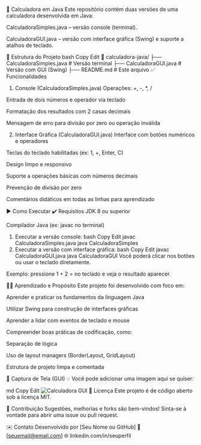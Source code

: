 🧮 Calculadora em Java
Este repositório contém duas versões de uma calculadora desenvolvida em Java:

CalculadoraSimples.java – versão console (terminal).

CalculadoraGUI.java – versão com interface gráfica (Swing) e suporte a atalhos de teclado.

📂 Estrutura do Projeto
bash
Copy
Edit
📁 calculadora-java/
├── CalculadoraSimples.java   # Versão terminal
├── CalculadoraGUI.java       # Versão com GUI (Swing)
├── README.md                 # Este arquivo
✅ Funcionalidades
1. Console (CalculadoraSimples.java)
Operações: +, -, *, /

Entrada de dois números e operador via teclado

Formatação dos resultados com 2 casas decimais

Mensagem de erro para divisão por zero ou operação inválida

2. Interface Gráfica (CalculadoraGUI.java)
Interface com botões numéricos e operadores

Teclas do teclado habilitadas (ex: 1, +, Enter, C)

Design limpo e responsivo

Suporte a operações básicas com números decimais

Prevenção de divisão por zero

Comentários didáticos em todas as linhas para aprendizado

▶️ Como Executar
✔️ Requisitos
JDK 8 ou superior

Compilador Java (ex: javac no terminal)

1. Executar a versão console:
bash
Copy
Edit
javac CalculadoraSimples.java
java CalculadoraSimples
2. Executar a versão com interface gráfica:
bash
Copy
Edit
javac CalculadoraGUI.java
java CalculadoraGUI
Você poderá clicar nos botões ou usar o teclado diretamente.

Exemplo: pressione 1 + 2 = no teclado e veja o resultado aparecer.

👨‍🏫 Aprendizado e Propósito
Este projeto foi desenvolvido com foco em:

Aprender e praticar os fundamentos da linguagem Java

Utilizar Swing para construção de interfaces gráficas

Aprender a lidar com eventos de teclado e mouse

Compreender boas práticas de codificação, como:

Separação de lógica

Uso de layout managers (BorderLayout, GridLayout)

Estrutura de projeto limpa e comentada

📸 Captura de Tela (GUI)
💡 Você pode adicionar uma imagem aqui se quiser:

md
Copy
Edit
![Calculadora GUI](screenshot.png)
📘 Licença
Este projeto é de código aberto sob a licença MIT.

🤝 Contribuição
Sugestões, melhorias e forks são bem-vindos! Sinta-se à vontade para abrir uma issue ou pull request.

✉️ Contato
Desenvolvido por [Seu Nome ou GitHub]
📧 [seuemail@email.com]
🌐 linkedin.com/in/seuperfil
